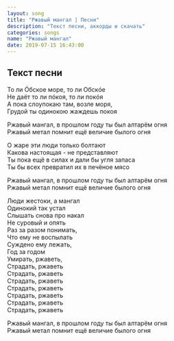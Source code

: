 ```yaml
---
layout: song
title: "Ржавый мангал | Песни"
description: "Текст песни, аккорды и скачать"
categories: songs
name: "Ржавый мангал"
date: 2019-07-15 16:43:00
---
```



## Текст песни  

То ли Óбское море, то ли Обскóе  
Не даёт то ли пóкоя, то ли покóя  
А пока слоупокаю там, возле моря,  
Грудой ты одинокою жаждешь покоя  

Ржавый мангал, в прошлом году ты был алтарём огня  
Ржавый метал помнит ещё величие былого огня  

О жаре эти люди только болтают  
Какова настоящая - не представляют  
Ты пока ещё в силах и дали бы угля запаса  
Ты бы всех превратил их в печёное мясо  

Ржавый мангал, в прошлом году ты был алтарём огня  
Ржавый метал помнит ещё величие былого огня  

Люди жестоки, а мангал  
Одинокий так устал  
Слышать снова про накал  
Не суровый и опять  
Раз за разом понимать,  
Что ему не воспылать  
Суждено ему лежать,  
Год за годом  
Умирать, ржаветь,  
Страдать, ржаветь  
Страдать, ржаветь  
Страдать, ржаветь  
Страдать, ржаветь  
Страдать, ржаветь  
Страдать, ржаветь  
Страдать, ржаветь  

Ржавый мангал, в прошлом году ты был алтарём огня  
Ржавый метал помнит ещё величие былого огня  

